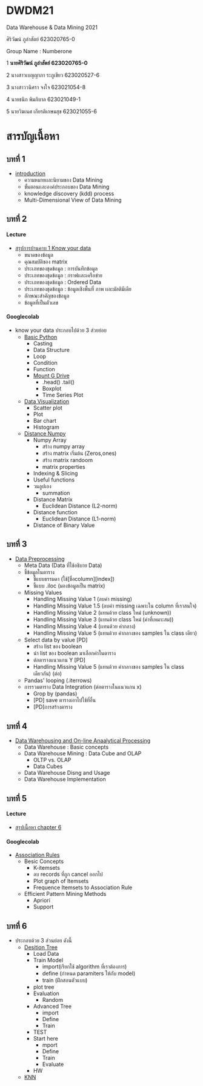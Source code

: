 # DWDM21
Data Warehouse &amp; Data Mining 2021

ศิริวัฒน์ ภูลำสัตย์ 623020765-0

Group Name : Numberone

1 **นายศิริวัฒน์ ภูลำสัตย์ 623020765-0**

2 นางสาวเบญญาภา ระภูเขียว 623020527-6

3 นางสาววนิศรา จงใจ 623021054-8

4 นายธนิก พิมภิบาล 623021049-1	

5 นายวิฆเนศ เกียรติเกษมสุข 623021055-6	

# สารบัญเนื้อหา
## บทที่ 1
* [introduction](https://github.com/siriwat-heart/DWDM21/blob/main/HW1)
  * ความหมายเเละนิยามของ Data Mining
  * ขั้นตอนเเละองค์ประกอบของ Data Mining
  * knowledge discovery (kdd) process
  * Multi-Dimensional View of Data Mining
## บทที่ 2
#### Lecture
   * [สรุปการบ้านคาบ 1 Know your data](https://github.com/siriwat-heart/DWDM21/blob/main/HW2.1)
     * ขนาดของข้อมูล
     * คุณสมบัติของ matrix
     * ประเภทของชุดข้อมูล : การบันทึกข้อมูล
     * ประเภทของชุดข้อมูล : กราฟเเละเครือข่าย
     * ประเภทของชุดข้อมูล : Ordered Data
     * ประเภทของชุดข้อมูล : ข้อมูลเชิงพื้นที่ ภาพ เเละมัลติมีเดีย
     * ลักษณะสำคัญของข้อมูล
     * ข้อมูลที่เป็นตัวเลข
#### Googlecolab  
   * know your data ประกอบไปด้วย 3 ส่วยย่อย
     * [Basic Python](https://github.com/siriwat-heart/DWDM21/blob/main/Data101(chapter2).ipynb)
       * Casting
       * Data Structure
       * Loop
       * Condition
       * Function
       * [Mount G Drive](https://github.com/siriwat-heart/DWDM21/blob/main/Data102_(Chapter2).ipynb)
         * .head() .tail() 
         * Boxplot
         * Time Series Plot
     * [Data Visualization](https://github.com/siriwat-heart/DWDM21/blob/main/Data_Visualization.ipynb)
       * Scatter plot
       * Plot
       * Bar chart
       * Histogram
     * [Distance Numpy](https://github.com/siriwat-heart/DWDM21/blob/main/Distance_Numpy.ipynb)
       * Numpy Array
         * สร้าง numpy array
         * สร้าง matrix เริ่มต้น (Zeros,ones)
         * สร้าง matrix randoom
         * matrix properties
       * Indexing & Slicing
       * Useful functions
       * วนลูปเอง
         * summation
       * Distance Matrix
         * Euclidean Distance (L2-norm)
       * Distance function
         * Euclidean Distance (L1-norm)
       * Distance of Binary Value
## บทที่ 3 
   * [Data Preprocessing](https://github.com/siriwat-heart/DWDM21/blob/main/Data_Preprocessing(Chapter3).ipynb)
     * Meta Data (Data ที่ใช้อธิบาย Data)
     * ชี้ข้อมูลในตาราง 
       * ชี้แบบธรรมดา (ใช้[ชื่อcolumn][index])
       * ชี้แบบ .iloc (มองข้อมูลเป็น matrix)
     * Missing Values
       * Handling Missing Value 1 (ลบค่า missing)
       * Handling Missing Value 1.5 (ลบค่า missing เฉพาะใน column ที่เราสนใจ)
       * Handling Missing Value 2 (แทนด้วย class ใหม่ (unknown))
       * Handling Missing Value 3 (แทนด้วย class ใหม่ (ค่าที่เหมาะสม))
       * Handling Missing Value 4 (เเทนด้วย ค่ากลาง)
       * Handling Missing Value 5 (แทนด้วย ค่ากลางของ samples ใน class เดียว)
     * Select data by value [PD]
       * สร้าง list ของ boolean
       * นำ list ของ boolean มาเลือกค่าในตาราง
       * ต่อตารางแนวแกน Y [PD]
       * Handling Missing Value 5 (แทนด้วย ค่ากลางของ samples ใน class เดียวกัน) (ต่อ)
     * Pandas' looping (.iterrows)
     * การรวมตาราง Data Integration (ต่อตารางในแนวแกน x)
        * Grop by (pandas) 
        * [PD] save ตารางเอาไปใช้ที่อื่น
        * [PD]การสร้างตาราง
## บทที่ 4
   * [Data Warehousing and On-line Anaalytical Processing](https://github.com/siriwat-heart/DWDM21/blob/main/Chapter_4.pdf)
     * Data Warehouse : Basic concepts
     * Data Warehouse Mining : Data Cube and OLAP
       * OLTP vs. OLAP
       * Data Cubes
     * Data Warehouse Disng and Usage
     * Data Warehouse Implementation
## บทที่ 5
#### Lecture
   * [สรุปเนื้อหา chapter 6](https://github.com/siriwat-heart/DWDM21/blob/main/Chapter_6.pdf)
#### Googlecolab  
   * [Association Rules](https://github.com/siriwat-heart/DWDM21/blob/main/Chapter_6_Association_Rules.ipynb)
     * Besic Concepts
       * K-itemsets
       * ลบ records ที่ถูก cancel ออกไป
       * Plot graph of Itemsets
       * Frequence Itemsets to Association Rule
     * Efficient Pattern Mining Methods
       * Apriori
       * Support
## บทที่ 6
   * ประกอบด้วย 3 ส่วนย่อย ดังนี้
     * [Desition Tree](https://github.com/siriwat-heart/DWDM21/blob/main/Chap7_Classification_(Evaluation).ipynb)
       * Load Data
       * Train Model
         * import(เรียกใช้ algorithm ที่เราต้องการ)
         * define (กำหนด paramiters ให้กับ model)
         * train (ฝึกสอนตัวแบบ)
       * plot tree
       * Evaluation
         * Random
       * Advanced Tree
         * import
         * Define
         * Train
       * TEST
       * Start here
         * mport
         * Define
         * Train
         * Evaluate
       * HW
     * [KNN](https://github.com/siriwat-heart/DWDM21/blob/main/Chap7_Classification_(KNN_NN).ipynb)
       







